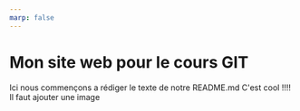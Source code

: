 ```yaml
---
marp: false
---
```

# Mon site web pour le cours GIT

Ici nous commençons a rédiger le texte de notre README.md
C'est cool !!!! Il faut ajouter une image